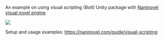 An example on using visual scripting (Bolt) Unity package with [Naninovel visual novel engine](https://naninovel.com/).

![](https://i.gyazo.com/505b019b76d568e06788b505040b36f1.png)

Setup and usage examples: https://naninovel.com/guide/visual-scripting

